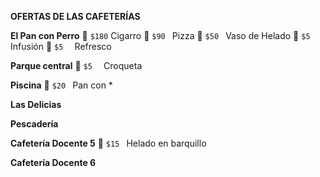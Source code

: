 **OFERTAS DE LAS CAFETERÍAS**

**El Pan con Perro**
🚬   `$180`   Cigarro
🍕   `$90 `   Pizza
🍨   `$50 `   Vaso de Helado
🍵   `$5  `   Infusión
🥤   `$5  `   Refresco

**Parque central**
🥓   `$5  `   Croqueta

**Piscina**
🍔   `$20 `    Pan con  *

**Las Delicias**

**Pescadería**

**Cafetería Docente 5**
🍦   `$15 `   Helado en barquillo

**Cafetería Docente 6**
